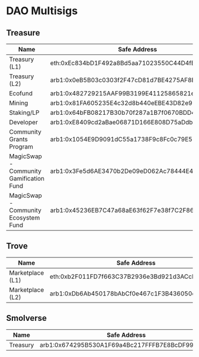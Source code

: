 # DAO Multisigs

## Treasure

| Name                                    | Safe Address                                    |
| --------------------------------------- | ----------------------------------------------- |
| Treasury (L1)                           | eth:0xEc834bD1F492a8Bd5aa71023550C44D4fB14632A  |
| Treasury (L2)                           | arb1:0x0eB5B03c0303f2F47cD81d7BE4275AF8Ed347576 |
| Ecofund                                 | arb1:0x482729215AAF99B3199E41125865821ed5A4978a |
| Mining                                  | arb1:0x81FA605235E4c32d8b440eEBE43D82e9E083166b |
| Staking/LP                              | arb1:0x64bFB08217B30b70f287a1B7f0670BDD49F8A13f |
| Developer                               | arb1:0xE8409cd2aBae06871D166E808D75aDdb0537033A |
| Community Grants Program                | arb1:0x1054E9D9091dC55a1738F9c8Fc0c79E59E222804 |
| MagicSwap - Community Gamification Fund | arb1:0x3Fe5d6AE3470b2De09eD062Ac78444E44Aa0cACe |
| MagicSwap - Community Ecosystem Fund    | arb1:0x45236EB7C47a68aE63f62F7e38f7C2F864f2Ad14 |

## Trove

| Name             | Safe Address                                    |
| ---------------- | ----------------------------------------------- |
| Marketplace (L1) | eth:0xb2F011FD7f663C37B2936e3Bd921d3ACcB90B416  |
| Marketplace (L2) | arb1:0xDb6Ab450178bAbCf0e467c1F3B436050d907E233 |

## Smolverse

| Name     | Safe Address                                    |
| -------- | ----------------------------------------------- |
| Treasury | arb1:0x674295B530A1F69a4Bc217FFFB7E8BcDF9971678 |
